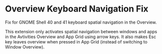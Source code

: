 # Overview Keyboard Navigation Fix

Fix for GNOME Shell 40 and 41 keyboard spatial navigation in the Overview.

This extension only activates spatial navigation between windows and apps in the Avtivities Overview and App Grid using arrow keys.
It also makes Esc key leaves overview when pressed in App Grid (instead of switching to Window Overview).
